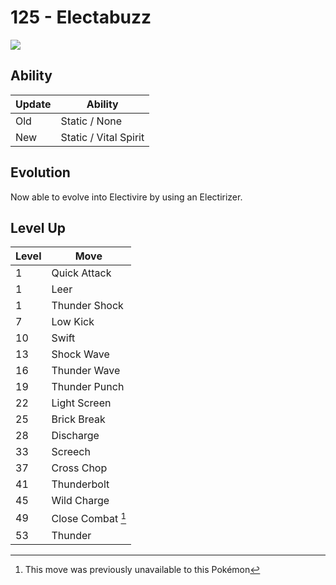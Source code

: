 # 125 - Electabuzz
![][125]

## Ability

Update | Ability
---    | ---
Old    | Static / None
New    | Static / Vital Spirit

## Evolution
Now able to evolve into Electivire by using an Electirizer.

## Level Up

Level | Move
---   | ---
  1   | Quick Attack
  1   | Leer
  1   | Thunder Shock
  7   | Low Kick
 10   | Swift
 13   | Shock Wave
 16   | Thunder Wave
 19   | Thunder Punch
 22   | Light Screen
 25   | Brick Break
 28   | Discharge
 33   | Screech
 37   | Cross Chop
 41   | Thunderbolt
 45   | Wild Charge
 49   | Close Combat [^1]
 53   | Thunder



[125]: ../img/pokemon/125.png

[^1]: This move was previously unavailable to this Pokémon